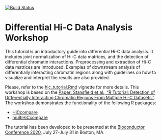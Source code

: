 [![Build Status](https://travis-ci.org/dozmorovlab/HiCcompareWorkshop.svg?branch=master)](https://travis-ci.org/dozmorovlab/HiCcompareWorkshop)

# Differential Hi-C Data Analysis Workshop

This tutorial is an introductory guide into differential Hi-C data analysis. It includes joint normalization of Hi-C data matrices, and the detection of differential chromatin interactions. Preprocessing and extraction of Hi-C data matrices are introduced. Examples of downstream analysis of differentially interacting chromatin regions along with guidelines on how to visualize and interpret the results are also provided.

Please, refer to the [hic_tutorial.Rmd](vignettes/hic_tutorial.Rmd) vignette for more details. This workshop is based on the [Paper: Stansfield et al., “R Tutorial: Detection of Differentially Interacting Chromatin Regions From Multiple Hi-C Datasets.”](https://currentprotocols.onlinelibrary.wiley.com/doi/abs/10.1002/cpbi.76). The workshop demonstrates the functionality of the following R packages:

* [HiCcompare](https://www.bioconductor.org/packages/HiCcompare)
* [multiHiCcompare](https://bioconductor.org/packages/multiHiCcompare)

The tutorial has been developed to be presented at the [Bioconductor Conference 2020](https://bioc2020.bioconductor.org/), July 27-July 31 in Boston, MA.
